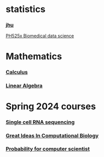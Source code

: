 # statistics

### [jhu](https://www.ams.jhu.edu/~dan/550.435/notes/COURSENOTES435.pdf)

[PH525x Biomedical data science](http://genomicsclass.github.io/book/)

# Mathematics

### [Calculus](https://www.khanacademy.org/math/ap-calculus-ab)
### [Linear Algebra](https://www.3blue1brown.com/topics/linear-algebra)

# Spring 2024 courses

### [Single cell RNA sequencing](https://github.com/pachterlab/BI-BE-CS-183-2023?tab=readme-ov-file)
### [Great Ideas In Computational Biology](https://compeau.cbd.cmu.edu/teaching/great-ideas-in-computational-biology/)
### [Probability for computer scientist](https://web.stanford.edu/class/cs109/)
